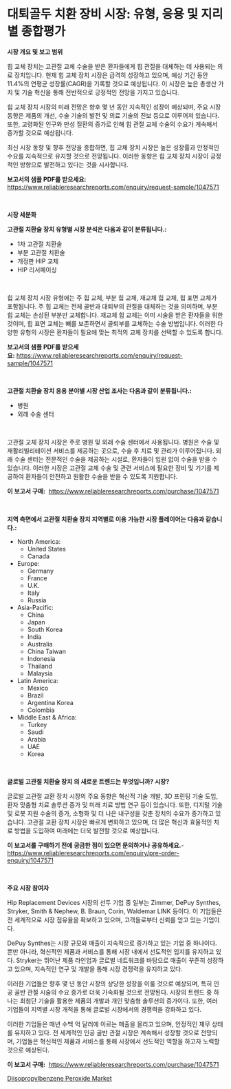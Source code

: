 <p><h1>대퇴골두 치환 장비 시장: 유형, 응용 및 지리별 종합평가</h1></p><p><strong>시장 개요 및 보고 범위</strong></p>
<p><p>힙 교체 장치는 고관절 교체 수술을 받은 환자들에게 힙 관절을 대체하는 데 사용되는 의료 장치입니다. 현재 힙 교체 장치 시장은 급격히 성장하고 있으며, 예상 기간 동안 11.4%의 연평균 성장률(CAGR)을 기록할 것으로 예상됩니다. 이 시장은 높은 총생산 가치 및 기술 혁신을 통해 전반적으로 긍정적인 전망을 가지고 있습니다.</p><p>힙 교체 장치 시장의 미래 전망은 향후 몇 년 동안 지속적인 성장이 예상되며, 주요 시장 동향은 제품의 개선, 수술 기술의 발전 및 의료 기술의 진보 등으로 이루어져 있습니다. 또한, 고령화된 인구와 만성 질환의 증가로 인해 힙 관절 교체 수술의 수요가 계속해서 증가할 것으로 예상됩니다.</p><p>최신 시장 동향 및 향후 전망을 종합하면, 힙 교체 장치 시장은 높은 성장률과 안정적인 수요를 지속적으로 유지할 것으로 전망됩니다. 이러한 동향은 힙 교체 장치 시장이 긍정적인 방향으로 발전하고 있다는 것을 시사합니다.</p></p>
<p><strong>보고서의 샘플 PDF를 받으세요:</strong> <a href="https://www.reliableresearchreports.com/enquiry/request-sample/1047571">https://www.reliableresearchreports.com/enquiry/request-sample/1047571</a></p>
<p>&nbsp;</p>
<p><strong>시장 세분화</strong></p>
<p><strong>고관절 치환술 장치 유형별 시장 분석은 다음과 같이 분류됩니다.:</strong></p>
<p><ul><li>1차 고관절 치환술</li><li>부분 고관절 치환술</li><li>개정판 HIP 교체</li><li>HIP 리서페이싱</li></ul></p>
<p>&nbsp;</p>
<p><p>힙 교체 장치 시장 유형에는 주 힙 교체, 부분 힙 교체, 재교체 힙 교체, 힙 표면 교체가 포함됩니다. 주 힙 교체는 전체 골반과 대퇴부의 관절을 대체하는 것을 의미하며, 부분 힙 교체는 손상된 부분만 교체합니다. 재교체 힙 교체는 이미 시술을 받은 환자들을 위한 것이며, 힙 표면 교체는 뼈를 보존하면서 골퇴부를 교체하는 수술 방법입니다. 이러한 다양한 유형의 시장은 환자들이 필요에 맞는 최적의 교체 장치를 선택할 수 있도록 합니다.</p></p>
<p><strong>보고서의 샘플 PDF를 받으세요:</strong>&nbsp;<a href="https://www.reliableresearchreports.com/enquiry/request-sample/1047571">https://www.reliableresearchreports.com/enquiry/request-sample/1047571</a></p>
<p>&nbsp;</p>
<p><strong> 고관절 치환술 장치 응용 분야별 시장 산업 조사는 다음과 같이 분류됩니다.:</strong></p>
<p><ul><li>병원</li><li>외래 수술 센터</li></ul></p>
<p>&nbsp;</p>
<p><p>고관절 교체 장치 시장은 주로 병원 및 외래 수술 센터에서 사용됩니다. 병원은 수술 및 재활리빌리테이션 서비스를 제공하는 곳으로, 수술 후 치료 및 관리가 이루어집니다. 외래 수술 센터는 전문적인 수술을 제공하는 시설로, 환자들이 입원 없이 수술을 받을 수 있습니다. 이러한 시장은 고관절 교체 수술 및 관련 서비스에 필요한 장비 및 기기를 제공하여 환자들이 안전하고 원활한 수술을 받을 수 있도록 지원합니다.</p></p>
<p><strong>이 보고서 구매:</strong>&nbsp; <a href="https://www.reliableresearchreports.com/purchase/1047571">https://www.reliableresearchreports.com/purchase/1047571</a></p>
<p>&nbsp;</p>
<p><strong>지역 측면에서 고관절 치환술 장치 지역별로 이용 가능한 시장 플레이어는 다음과 같습니다.:</strong></p>
<p><ul>
    <li>
        North America:
        <ul>
            <li>United States</li>
            <li>Canada</li>
        </ul>
    </li>
    <li>
        Europe:
        <ul>
            <li>Germany</li>
            <li>France</li>
            <li>U.K.</li>
            <li>Italy</li>
            <li>Russia</li>
        </ul>
    </li>
    <li>
        Asia-Pacific:
        <ul>
            <li>China</li>
            <li>Japan</li>
            <li>South Korea</li>
            <li>India</li>
            <li>Australia</li>
            <li>China Taiwan</li>
            <li>Indonesia</li>
            <li>Thailand</li>
            <li>Malaysia</li>
        </ul>
    </li>
    <li>
        Latin America:
        <ul>
            <li>Mexico</li>
            <li>Brazil</li>
            <li>Argentina Korea</li>
            <li>Colombia</li>
        </ul>
    </li>
    <li>
        Middle East & Africa:
        <ul>
            <li>Turkey</li>
            <li>Saudi</li>
            <li>Arabia</li>
            <li>UAE</li>
            <li>Korea</li>
        </ul>
    </li>
    </ul></p>
<p>&nbsp;</p>
<p><strong>글로벌 고관절 치환술 장치 의 새로운 트렌드는 무엇입니까? 시장?</strong></p>
<p><p>글로벌 고관절 교환 장치 시장의 주요 동향은 혁신적 기술 개발, 3D 프린팅 기술 도입, 환자 맞춤형 치료 솔루션 증가 및 미래 치료 방법 연구 등이 있습니다. 또한, 디지털 기술 및 로봇 지원 수술의 증가, 소형화 및 더 나은 내구성을 갖춘 장치의 수요가 증가하고 있습니다. 고관절 교환 장치 시장은 빠르게 변화하고 있으며, 더 많은 혁신과 효율적인 치료 방법을 도입하여 미래에는 더욱 발전할 것으로 예상됩니다.</p></p>
<p><strong>이 보고서를 구매하기 전에 궁금한 점이 있으면 문의하거나 공유하세요.</strong>- <a href="https://www.reliableresearchreports.com/enquiry/pre-order-enquiry/1047571">https://www.reliableresearchreports.com/enquiry/pre-order-enquiry/1047571</a></p>
<p>&nbsp;</p>
<p><strong>주요 시장 참여자</strong></p>
<p><p>Hip Replacement Devices 시장의 선두 기업 중 일부는 Zimmer, DePuy Synthes, Stryker, Smith & Nephew, B. Braun, Corin, Waldemar LINK 등이다. 이 기업들은 전 세계적으로 시장 점유율을 확보하고 있으며, 고객들로부터 신뢰를 얻고 있는 기업이다.</p><p>DePuy Synthes는 시장 규모와 매출이 지속적으로 증가하고 있는 기업 중 하나이다. 뿐만 아니라, 혁신적인 제품과 서비스를 통해 시장 내에서 선도적인 입지를 유지하고 있다. Stryker는 뛰어난 제품 라인업과 글로벌 네트워크를 바탕으로 매출이 꾸준히 성장하고 있으며, 지속적인 연구 및 개발을 통해 시장 경쟁력을 유지하고 있다.</p><p>이러한 기업들은 향후 몇 년 동안 시장의 상당한 성장을 이룰 것으로 예상되며, 특히 인공 골반 관절 시술의 수요 증가로 더욱 가속화될 것으로 전망된다. 시장의 트렌드 중 하나는 최첨단 기술을 활용한 제품의 개발과 개인 맞춤형 솔루션의 증가이다. 또한, 여러 기업들이 지역별 시장 개척을 통해 글로벌 시장에서의 경쟁력을 강화하고 있다.</p><p>이러한 기업들은 매년 수백 억 달러에 이르는 매출을 올리고 있으며, 안정적인 재무 상태를 유지하고 있다. 전 세계적인 인공 골반 관절 시장은 계속해서 성장할 것으로 전망되며, 기업들은 혁신적인 제품과 서비스를 통해 시장에서 선도적인 역할을 하고자 노력할 것으로 예상된다.</p></p>
<p><strong>이 보고서 구매:</strong>&nbsp;&nbsp;<a href="https://www.reliableresearchreports.com/purchase/1047571">https://www.reliableresearchreports.com/purchase/1047571</a></p>
<p><p><a href="https://github.com/Glendatilghmankmgz0rbhwpy/Market-Research-Report-List-1/blob/main/diisopropylbenzene-peroxide-market.md">Diisopropylbenzene Peroxide Market</a></p></p>
